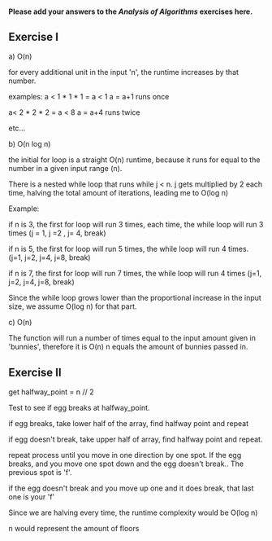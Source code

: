#### Please add your answers to the ***Analysis of  Algorithms*** exercises here.

## Exercise I

a) O(n)

for every additional unit in the input 'n', the runtime increases by that number.

examples:
a < 1 * 1 * 1 = a < 1
    a = a+1
runs once

a< 2 * 2 * 2 = a < 8
    a = a+4
runs twice

etc...


b) O(n log n)

the initial for loop is a straight O(n) runtime, because it runs for equal to the number in a given input range (n).

There is a nested while loop that runs while j < n.  j gets multiplied by 2 each time, halving the total amount of iterations, leading me to O(log n)

Example: 

if n is 3, the first for loop will run 3 times,
each time, the while loop will run 3 times (j = 1, j =2 , j= 4, break)

if n is 5, the first for loop will run 5 times,
the while loop will run 4 times. (j=1, j=2, j=4, j=8, break)

if n is 7, the first for loop will run 7 times,
the while loop will run 4 times (j=1, j=2, j=4, j=8, break)

Since the while loop grows lower than the proportional increase in the input size, we assume O(log n) for that part.


c) O(n)

The function will run a number of times equal to the input amount given in 'bunnies', therefore it is O(n)
n equals the amount of bunnies passed in.

## Exercise II


get halfway_point = n // 2

Test to see if egg breaks at halfway_point.

if egg breaks, take lower half of the array, find halfway point and repeat

if egg doesn't break, take upper half of array, find halfway point and repeat.

repeat process until you move in one direction by one spot. 
If the egg breaks, and you move one spot down and the egg doesn't break.. The previous spot is 'f'.

if the egg doesn't break and you move up one and it does break, that last one is your 'f'

Since we are halving every time, the runtime complexity would be O(log n)

n would represent the amount of floors
